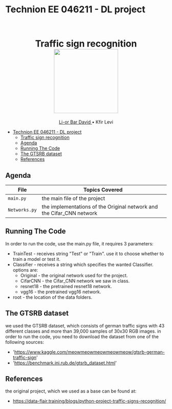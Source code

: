 # Technion EE 046211 - DL project

<h1 align="center">
  <br>
Traffic sign recognition
  <br>
  <img src="https://github.com/lior88/DL_project/blob/SeparateMainAndNets/source/pic.png" height="200">
</h1>
  <p align="center">
    <a href="https://github.com/lior88">Li-or Bar David </a> •
    <a> Kfir Levi </a> 
  </p>

- [Technion EE 046211 - DL project](#technion-ee-046211---dl-project)
  * [Traffic sign recognition](trafic-sign-recognition)
  * [Agenda](#agenda)
  * [Running The Code](#running-the-code)
  * [The GTSRB dataset](#the-gtsrb-dataset)
  * [References](#references)


## Agenda

|File       | Topics Covered |
|----------------|---------|
|`main.py`| the main file of the project |
|`Networks.py`| the implementations of the Original network and the Cifar_CNN network |


## Running The Code
In order to run the code, use the main.py file, it requires 3 parameters:
* TrainTest - receives string "Test" or "Train". use it to choose whether to train a model or test it.
* Classifier - receives a string which specifies the wanted Classifier. options are: 
  + Original - the original network used for the project.
  + CifarCNN - the Cifar_CNN network we saw in class.
  + resnet18 - the pretrained resnet18 network.
  + vgg16 - the pretrained vgg16 network.
* root - the location of the data folders.

## The GTSRB dataset
we used the GTSRB dataset, which consists of german traffic signs with 43 different classes and more than 39,000 samples of 30x30 RGB images.
in order to run the code, you need to download the dataset from one of the following sources:
  * 'https://www.kaggle.com/meowmeowmeowmeowmeow/gtsrb-german-traffic-sign'
  * 'https://benchmark.ini.rub.de/gtsrb_dataset.html'


## References
the original project, which we used as a base can be found at:
  * https://data-flair.training/blogs/python-project-traffic-signs-recognition/
